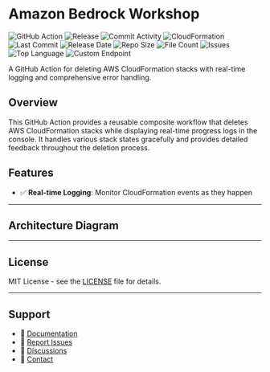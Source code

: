 # Amazon Bedrock Workshop

![GitHub Action](https://img.shields.io/badge/GitHub-Action-blue?logo=github)&nbsp;![Release](https://github.com/subhamay-bhattacharyya/1101-bedrock-cft/actions/workflows/release.yaml/badge.svg)&nbsp;![Commit Activity](https://img.shields.io/github/commit-activity/t/subhamay-bhattacharyya/1101-bedrock-cft)&nbsp;![CloudFormation](https://img.shields.io/badge/AWS-CloudFormation-orange?logo=amazonaws)&nbsp;![Last Commit](https://img.shields.io/github/last-commit/subhamay-bhattacharyya/1101-bedrock-cft)&nbsp;![Release Date](https://img.shields.io/github/release-date/subhamay-bhattacharyya/1101-bedrock-cft)&nbsp;![Repo Size](https://img.shields.io/github/repo-size/subhamay-bhattacharyya/1101-bedrock-cft)&nbsp;![File Count](https://img.shields.io/github/directory-file-count/subhamay-bhattacharyya/1101-bedrock-cft)&nbsp;![Issues](https://img.shields.io/github/issues/subhamay-bhattacharyya/1101-bedrock-cft)&nbsp;![Top Language](https://img.shields.io/github/languages/top/subhamay-bhattacharyya/1101-bedrock-cft)&nbsp;![Custom Endpoint](https://img.shields.io/endpoint?url=https://gist.githubusercontent.com/bsubhamay/c125249a014e1cf9c3b2c4e2476b67d4/raw/1101-bedrock-cft.json?)


A GitHub Action for deleting AWS CloudFormation stacks with real-time logging and comprehensive error handling.

## Overview

This GitHub Action provides a reusable composite workflow that deletes AWS CloudFormation stacks while displaying real-time progress logs in the console. It handles various stack states gracefully and provides detailed feedback throughout the deletion process.

## Features

- ✅ **Real-time Logging**: Monitor CloudFormation events as they happen

---

## Architecture Diagram


---

## License

MIT License - see the [LICENSE](LICENSE) file for details.

---

## Support

- 📖 [Documentation](https://github.com/subhamay-bhattacharyya/1101-bedrock-cft/wiki)
- 🐛 [Report Issues](https://github.com/subhamay-bhattacharyya/1101-bedrock-cft/issues)
- 💬 [Discussions](https://github.com/subhamay-bhattacharyya/1101-bedrock-cft/discussions)
- 📧 [Contact](mailto:support@subhamay.aws@gmail.com)